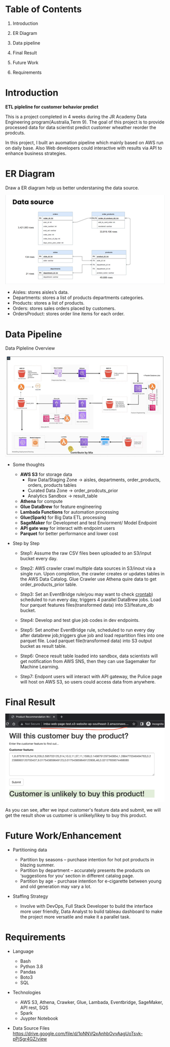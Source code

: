 # Table of Contents
1. Introduction

2. ER Diagram

3. Data pipeline

4. Final Result

5. Future Work

6. Requirements


# Introduction

**ETL pipleline for customer behavior predict**

<p>This is a project completed in 4 weeks during the JR Academy Data Engineering program(Australia,Term 9). 
The goal of this project is to provide processed data for data scientist predict customer wheather reorder the prodcuts. 

In this project, I built an auomation pipeline which mainly based on AWS run on daily base. Also Web developers could interactive with results via API to enhance business strategies.  </p>

# ER Diagram

Draw a ER diagram help us better understaning the data source.

![ER Diagram](https://github.com/richa-beep/ETL-pipelin-for-customer-behavior-predict/blob/main/static/ER%20Diagram.png)

* Aisles: stores aisles’s data.
* Departments: stores a list of products departments categories.
* Products: stores a list of products.
* Orders: stores sales orders placed by customers.
* OrdersProduct: stores order line items for each order.

# Data Pipeline

Data Pipleline Overview

![data pipeline image](https://github.com/richa-beep/ETL-pipelin-for-customer-behavior-predict/blob/main/static/data%20pipeline.jpg)

* Some thoughts 
   * __AWS S3__ for storage data
      * Raw Data/Staging Zone -> aisles, departments, order_products, orders, products tables
      * Curated Data Zone -> order_prodcuts_prior
      * Analytics Sandbox -> result_table  
    * __Athena__ for compute
    * __Glue DataBrew__ for feature engineering
    * __Lambada Functions__ for automation processing
    * __Glue(Spark)__ for Big Data ETL processing
    * __SageMaker__ for Developmet and test Enviorment/ Model Endpoint
    * __API gate way__ for interact with endpoint users
    * __Parquet__ for better performance and lower cost
    


* Step by Step
  * Step1: Assume the raw CSV files been uploaded to an S3/input bucket every day.
  * Step2: AWS crawler crawl multiple data sources in S3/inout via a single run. Upon completion, the crawler creates or updates tables in the AWS Data Catalog. Glue Crawler use Athena quire data to get order_products_prior table.
  * Step3: Set an EventBridge rule(you may want to check [crontab](https://crontab.guru/)) scheduled to run every day,  triggers 4 parallel DataBrew jobs. Load four parquet features files(transformed data) into S3/feature_db bucket.
          
  * Step4: Develop and test glue job codes in dev endpoints.
  * Step5: Set another EventBridge rule, scheduled to run every day after databrew job,triggers glue job and load repartition files into one parquet file. Load  parquet file(transformed data) into S3 output bucket as result table.
  * Step6: Onece result table loaded into sandbox, data scientists will get notification from AWS SNS, then they can use Sagemaker for Machine Learning. 
  * Step7: Endpont users will interact with API gateway, the Pulice page will host on AWS S3, so users could access data from anywhere.
 
 # Final Result

 ![Final Result](https://github.com/richa-beep/ETL-pipelin-for-customer-behavior-predict/blob/main/static/Final%20Result.png)

As you can see, after we input customer's feature data and submit, we will get the result show us customer is unlikely/likey to buy this product.

 # Future Work/Enhancement

* Partitioning data
  * Partition by seasons – purchase intention for hot pot products in blazing summer.
  * Partition by department – accurately presents the products on ‘suggestions for you’ section in different catalog page.
  * Partition by age - purchase intention for e-cigarette between young and old generation may vary a lot.

* Staffing Strategy
   * Involve with DevOps, Full Stack Developer to build the interface more user friendly, Data Analyst to build tableau dashboard to make the project more versatile and make it a parallel task.


 # Requirements

 * Language
    * Bash
    * Python 3.8
    * Pandas
    * Boto3
    * SQL

* Technologies
   * AWS S3, Athena, Crawker, Glue, Lambada, Eventbridge, SageMaker, API rest, SQS
   * Spark
   * Juypter Notebook

* Data Source Files  
https://drive.google.com/file/d/1pNNVQxAnhbOvvAagUoTsvk-pPjSgr4GZ/view






 
